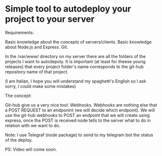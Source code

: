 # Simple tool to autodeploy your project to your server




Requirements:

Basic knowledge about the concepts of servers/clients.
Basic knowledge about Node.js and Express.
Git.


In the /var/www/ directory on my server there are all the folders of the projects I want to autodepoly.
It is important (at least for theese young releases) that every project folder's name corresponds to the git-hub repository name of that project.

(I am Italian, I hope you will understand my spaghetti's English so I ask sorry, I could make some mistakes)




The concept:

Git-hub give us a very nice tool: Webhooks.
Webhooks are nothing else that a POST REQUEST to an endponint (we will decide which endpoint).
We will use the git-hub webhooks to POST an endpoint that we will create using express, once the POST is received node tells to the server what to do in relation with we want to do.


Note:
I use Telegraf (node package) to send to my telegram bot the status of the deploy.


PS:
Video will come soon.


